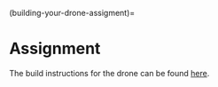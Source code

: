 (building-your-drone-assigment)=
# Assignment

The build instructions for the drone can be found [here](https://docs.duckietown.com/daffy/opmanual-duckiedrone/intro.html).
